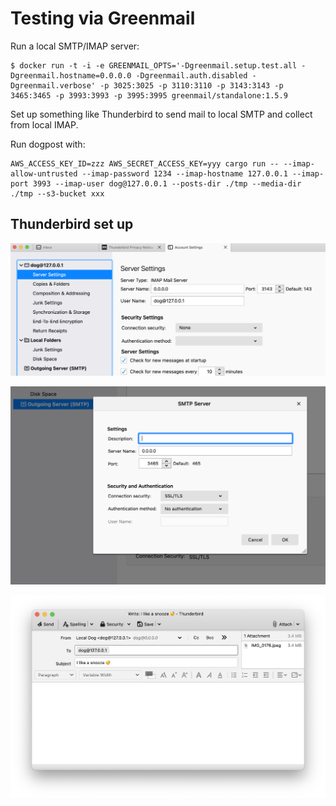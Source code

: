 # Testing via Greenmail

Run a local SMTP/IMAP server:

```
$ docker run -t -i -e GREENMAIL_OPTS='-Dgreenmail.setup.test.all -Dgreenmail.hostname=0.0.0.0 -Dgreenmail.auth.disabled -Dgreenmail.verbose' -p 3025:3025 -p 3110:3110 -p 3143:3143 -p 3465:3465 -p 3993:3993 -p 3995:3995 greenmail/standalone:1.5.9
```

Set up something like Thunderbird to send mail to local SMTP and collect from local IMAP.

Run dogpost with:

```
AWS_ACCESS_KEY_ID=zzz AWS_SECRET_ACCESS_KEY=yyy cargo run -- --imap-allow-untrusted --imap-password 1234 --imap-hostname 127.0.0.1 --imap-port 3993 --imap-user dog@127.0.0.1 --posts-dir ./tmp --media-dir ./tmp --s3-bucket xxx
```


## Thunderbird set up

![IMAP Settings](etc/tb-imap.png)

![SMTP Setting](etc/tb-smtp.png)

![Sending an email](etc/tb-send.png)


